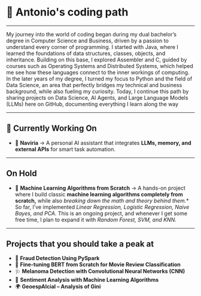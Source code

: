 # 🚀 Antonio's coding path

---

My journey into the world of coding began during my dual bachelor’s degree in Computer Science and Business, driven by a passion to understand every corner of programming. I started with Java, where I learned the foundations of data structures, classes, objects, and inheritance. Building on this base, I explored Assembler and C, guided by courses such as Operating Systems and Distributed Systems, which helped me see how these languages connect to the inner workings of computing. In the later years of my degree, I turned my focus to Python and the field of Data Science, an area that perfectly bridges my technical and business background, while also fueling my curiosity. Today, I continue this path by sharing projects on Data Science, AI Agents, and Large Language Models (LLMs) here on GitHub, documenting everything I learn along the way

--- 

## 🔭 Currently Working On  

- 🤖 **Naviria** → A personal AI assistant that integrates **LLMs, memory, and external APIs** for smart task automation.
  
---
## On Hold

- 📘 **Machine Learning Algorithms from Scratch** → A hands-on project where I build classic **machine learning algorithms completely from scratch,** while also *breaking down the math and theory behind them.** So far, I’ve implemented *Linear Regression, Logistic Regression, Naive Bayes, and PCA.* This is an ongoing project, and whenever I get some free time, I plan to expand it with *Random Forest, SVM, and KNN.*
---

## Projects that you should take a peak at

- 🧾 **Fraud Detection Using PySpark**
- 📝 **Fine-tuning BERT from Scratch for Movie Review Classification**
- 🩺 **Melanoma Detection with Convolutional Neural Networks (CNN)**
- 💬 **Sentiment Analysis with Machine Learning Algorithms**  
- 🌍 **GeoespAIcial – Analysis of Gini**  

